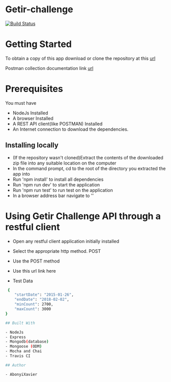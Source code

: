 # Getir-challenge

[![Build Status](https://app.travis-ci.com/AbonyiXavier/Gitr-challenge.svg?branch=main)](https://app.travis-ci.com/AbonyiXavier/Gitr-challenge)

# Getting Started

To obtain a copy of this app download or clone the repository at this [url](https://github.com/AbonyiXavier/Getir-challenge)

Postman collection documentation link [url](https://documenter.getpostman.com/view/7775892/UUy1fnS8)

# Prerequisites

You must have

- NodeJs Installed
- A browser Installed
- A REST API client(like POSTMAN) Installed
- An Internet connection to download the dependencies.

## Installing locally

- (If the repository wasn't cloned)Extract the contents of the downloaded zip file into any suitable location on the computer
- In the command prompt, cd to the root of the directory you extracted the app into
- Run 'npm install' to install all dependencies
- Run 'npm run dev' to start the application
- Run 'npm run test' to run test on the application
- In a browser address bar navigate to ''

# Using Getir Challenge API through a restful client

- Open any restful client application initially installed
- Select the appropriate http method. POST


- Use the POST method
- Use this url link here

- Test Data

```Bash
 {
	"startDate": "2015-01-26",
	"endDate": "2018-02-02",
	"minCount": 2700,
    "maxCount": 3000
}

## Built With

- NodeJs
- Express
- Mongodb(database)
- Mongoose (ODM)
- Mocha and Chai
- Travis CI

## Author

- AbonyiXavier